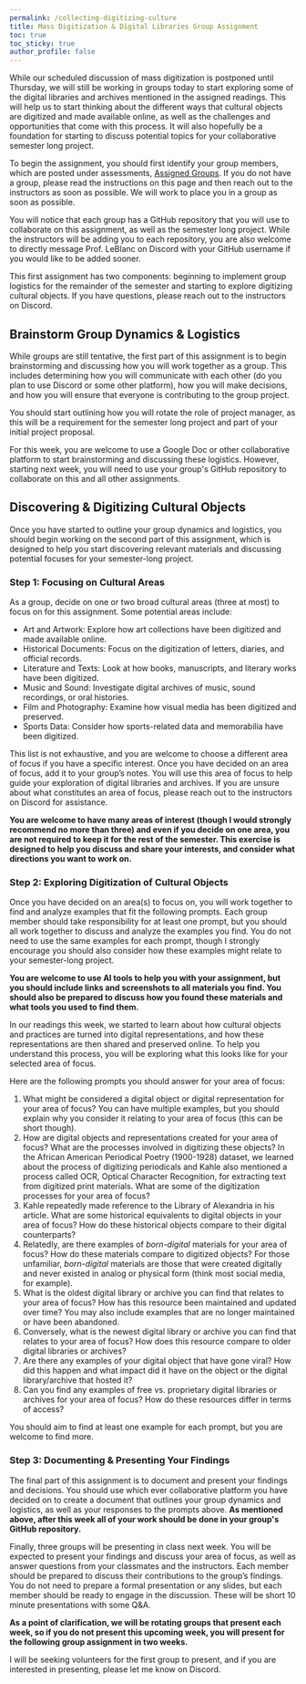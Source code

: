 ```yaml
---
permalink: /collecting-digitizing-culture
title: Mass Digitization & Digital Libraries Group Assignment
toc: true
toc_sticky: true
author_profile: false
---
```


While our scheduled discussion of mass digitization is postponed until Thursday, we will still be working in groups today to start exploring some of the digital libraries and archives mentioned in the assigned readings. This will help us to start thinking about the different ways that cultural objects are digitized and made available online, as well as the challenges and opportunities that come with this process. It will also hopefully be a foundation for starting to discuss potential topics for your collaborative semester long project.

To begin the assignment, you should first identify your group members, which are posted under assessments, [Assigned Groups]({{site.baseurl}}/assessments/04-groups). If you do not have a group, please read the instructions on this page and then reach out to the instructors as soon as possible. We will work to place you in a group as soon as possible.

You will notice that each group has a GitHub repository that you will use to collaborate on this assignment, as well as the semester long project. While the instructors will be adding you to each repository, you are also welcome to directly message Prof. LeBlanc on Discord with your GitHub username if you would like to be added sooner.

This first assignment has two components: beginning to implement group logistics for the remainder of the semester and starting to explore digitizing cultural objects. If you have questions, please reach out to the instructors on Discord.

## Brainstorm Group Dynamics & Logistics

While groups are still tentative, the first part of this assignment is to begin brainstorming and discussing how you will work together as a group. This includes determining how you will communicate with each other (do you plan to use Discord or some other platform), how you will make decisions, and how you will ensure that everyone is contributing to the group project.

You should start outlining how you will rotate the role of project manager, as this will be a requirement for the semester long project and part of your initial project proposal.

For this week, you are welcome to use a Google Doc or other collaborative platform to start brainstorming and discussing these logistics. However, starting next week, you will need to use your group's GitHub repository to collaborate on this and all other assignments.

## Discovering & Digitizing Cultural Objects

Once you have started to outline your group dynamics and logistics, you should begin working on the second part of this assignment, which is designed to help you start discovering relevant materials and discussing potential focuses for your semester-long project.

### Step 1: Focusing on Cultural Areas

As a group, decide on one or two broad cultural areas (three at most) to focus on for this assignment. Some potential areas include:

- Art and Artwork: Explore how art collections have been digitized and made available online.
- Historical Documents: Focus on the digitization of letters, diaries, and official records.
- Literature and Texts: Look at how books, manuscripts, and literary works have been digitized.
- Music and Sound: Investigate digital archives of music, sound recordings, or oral histories.
- Film and Photography: Examine how visual media has been digitized and preserved.
- Sports Data: Consider how sports-related data and memorabilia have been digitized.

This list is not exhaustive, and you are welcome to choose a different area of focus if you have a specific interest. Once you have decided on an area of focus, add it to your group’s notes. You will use this area of focus to help guide your exploration of digital libraries and archives. If you are unsure about what constitutes an area of focus, please reach out to the instructors on Discord for assistance.

**You are welcome to have many areas of interest (though I would strongly recommend no more than three) and even if you decide on one area, you are not required to keep it for the rest of the semester. This exercise is designed to help you discuss and share your interests, and consider what directions you want to work on.**

### Step 2: Exploring Digitization of Cultural Objects

Once you have decided on an area(s) to focus on, you will work together to find and analyze examples that fit the following prompts. Each group member should take responsibility for at least one prompt, but you should all work together to discuss and analyze the examples you find. You do not need to use the same examples for each prompt, though I strongly encourage you should also consider how these examples might relate to your semester-long project.

**You are welcome to use AI tools to help you with your assignment, but you should include links and screenshots to all materials you find. You should also be prepared to discuss how you found these materials and what tools you used to find them.**

In our readings this week, we started to learn about how cultural objects and practices are turned into digital representations, and how these representations are then shared and preserved online. To help you understand this process, you will be exploring what this looks like for your selected area of focus.

Here are the following prompts you should answer for your area of focus:

1. What might be considered a digital object or digital representation for your area of focus? You can have multiple examples, but you should explain why you consider it relating to your area of focus (this can be short though).
2. How are digital objects and representations created for your area of focus? What are the processes involved in digitizing these objects? In the African American Periodical Poetry (1900-1928) dataset, we learned about the process of digitizing periodicals and Kahle also mentioned a process called OCR, Optical Character Recognition, for extracting text from digitized print materials. What are some of the digitization processes for your area of focus?
3. Kahle repeatedly made reference to the Library of Alexandria in his article. What are some historical equivalents to digital objects in your area of focus? How do these historical objects compare to their digital counterparts?
4. Relatedly, are there examples of *born-digital* materials for your area of focus? How do these materials compare to digitized objects? For those unfamiliar, *born-digital* materials are those that were created digitally and never existed in analog or physical form (think most social media, for example).
5. What is the oldest digital library or archive you can find that relates to your area of focus? How has this resource been maintained and updated over time? You may also include examples that are no longer maintained or have been abandoned.
6. Conversely, what is the newest digital library or archive you can find that relates to your area of focus? How does this resource compare to older digital libraries or archives?
7. Are there any examples of your digital object that have gone viral? How did this happen and what impact did it have on the object or the digital library/archive that hosted it?
8. Can you find any examples of free vs. proprietary digital libraries or archives for your area of focus? How do these resources differ in terms of access?

You should aim to find at least one example for each prompt, but you are welcome to find more.

### Step 3: Documenting & Presenting Your Findings

The final part of this assignment is to document and present your findings and decisions. You should use which ever collaborative platform you have decided on to create a document that outlines your group dynamics and logistics, as well as your responses to the prompts above. **As mentioned above, after this week all of your work should be done in your group's GitHub repository.**

Finally, three groups will be presenting in class next week. You will be expected to present your findings and discuss your area of focus, as well as answer questions from your classmates and the instructors. Each member should be prepared to discuss their contributions to the group’s findings. You do not need to prepare a formal presentation or any slides, but each member should be ready to engage in the discussion. These will be short 10 minute presentations with some Q&A.

**As a point of clarification, we will be rotating groups that present each week, so if you do not present this upcoming week, you will present for the following group assignment in two weeks.**

I will be seeking volunteers for the first group to present, and if you are interested in presenting, please let me know on Discord.